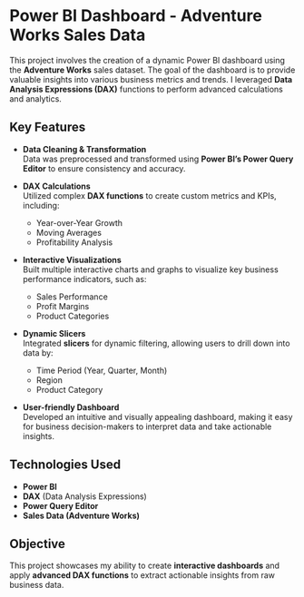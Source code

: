 # Power BI Dashboard - Adventure Works Sales Data

This project involves the creation of a dynamic Power BI dashboard using the **Adventure Works** sales dataset. The goal of the dashboard is to provide valuable insights into various business metrics and trends. I leveraged **Data Analysis Expressions (DAX)** functions to perform advanced calculations and analytics.

## Key Features

- **Data Cleaning & Transformation**  
  Data was preprocessed and transformed using **Power BI’s Power Query Editor** to ensure consistency and accuracy.

- **DAX Calculations**  
  Utilized complex **DAX functions** to create custom metrics and KPIs, including:
  - Year-over-Year Growth
  - Moving Averages
  - Profitability Analysis

- **Interactive Visualizations**  
  Built multiple interactive charts and graphs to visualize key business performance indicators, such as:
  - Sales Performance
  - Profit Margins
  - Product Categories
  
- **Dynamic Slicers**  
  Integrated **slicers** for dynamic filtering, allowing users to drill down into data by:
  - Time Period (Year, Quarter, Month)
  - Region
  - Product Category

- **User-friendly Dashboard**  
  Developed an intuitive and visually appealing dashboard, making it easy for business decision-makers to interpret data and take actionable insights.

## Technologies Used

- **Power BI**
- **DAX** (Data Analysis Expressions)
- **Power Query Editor**
- **Sales Data (Adventure Works)**

## Objective

This project showcases my ability to create **interactive dashboards** and apply **advanced DAX functions** to extract actionable insights from raw business data.
